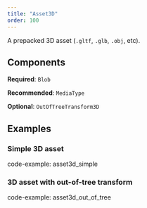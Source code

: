 ```yaml
---
title: "Asset3D"
order: 100
---
```


A prepacked 3D asset (`.gltf`, `.glb`, `.obj`, etc).

## Components

**Required**: `Blob`

**Recommended**: `MediaType`

**Optional**: `OutOfTreeTransform3D`

## Examples

### Simple 3D asset

code-example: asset3d_simple

### 3D asset with out-of-tree transform

code-example: asset3d_out_of_tree

